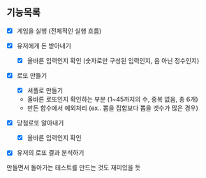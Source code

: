 ## 기능목록
-[x] 게임을 실행 (전체적인 실행 흐름) 
-[x] 유저에게 돈 받아내기
    -[x] 올바른 입력인지 확인 (숫자로만 구성된 입력인지, 음 아닌 정수인지)
-[x] 로또 만들기
    -[x] 셔플로 만들기
    - 올바른 로또인지 확인하는 부분 (1~45까지의 수, 중복 없음, 총 6개)
    - 만든 함수에서 예외처리 (ex.. 뽑을 집합보다 뽑을 갯수가 많은 경우)
-[x] 당첨로또 알아내기
    -[x] 올바른 입력인지 확인
-[x] 유저의 로또 결과 분석하기



만들면서 돌아가는 테스트를 만드는 것도 재미있을 듯